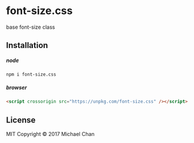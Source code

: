 # font-size.css
base font-size class

## Installation
##### node
```
npm i font-size.css
```

##### browser
```html
<script crossorigin src="https://unpkg.com/font-size.css" /></script>
```

## License
MIT
Copyright &copy; 2017 Michael Chan
